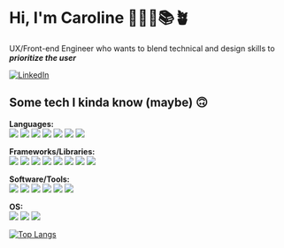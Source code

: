 # Hi, I'm Caroline 👩🏻‍💻📚🪴
UX/Front-end Engineer who wants to blend technical and design skills to ***prioritize the user***

[![LinkedIn](https://img.shields.io/badge/-LinkedIn-0077B5?style=flat-square&logo=linkedin&logoColor=white)](https://www.linkedin.com/in/caroline-t-pham/)
&nbsp;

## Some tech I kinda know (maybe) 🙃

**Languages:**  
    <img src="https://img.shields.io/badge/-JavaScript-F7DF1E?style=flat-square&logo=javascript&logoColor=black">
    <img src="https://img.shields.io/badge/-TypeScript-3178C6?style=flat-square&logo=typescript&logoColor=white">
    <img src="https://img.shields.io/badge/-HTML5-E34F26?style=flat-square&logo=html5&logoColor=white">
    <img src="https://img.shields.io/badge/-CSS3-1572B6?style=flat-square&logo=css3">
    <img src="https://img.shields.io/badge/-Java-007396?style=flat-square&logo=java&logoColor=white">
    <img src="https://img.shields.io/badge/-SQL-4479A1?style=flat-square&logo=postgresql&logoColor=white">
    <img src="https://img.shields.io/badge/-Python-3776AB?style=flat-square&logo=python&logoColor=white">

**Frameworks/Libraries:**  
    <img src="https://img.shields.io/badge/-React-61DAFB?style=flat-square&logo=react&logoColor=black">
    <img src="https://img.shields.io/badge/-Next.js-000000?style=flat-square&logo=next.js&logoColor=white">
    <img src="https://img.shields.io/badge/-Tailwind%20CSS-38B2AC?style=flat-square&logo=tailwind-css&logoColor=white">
    <img src="https://img.shields.io/badge/-Bootstrap-7952B3?style=flat-square&logo=bootstrap&logoColor=white">
    <img src="https://img.shields.io/badge/-Vega--Lite-4D4D4D?style=flat-square&logo=vega&logoColor=white">
    <img src="https://img.shields.io/badge/-Streamlit-FF4B4B?style=flat-square&logo=streamlit&logoColor=white">
    <img src="https://img.shields.io/badge/-MySQL-4479A1?style=flat-square&logo=mysql&logoColor=white">
    <img src="https://img.shields.io/badge/-Flask-000000?style=flat-square&logo=flask&logoColor=white">

**Software/Tools:**  
    <img src="https://img.shields.io/badge/-Figma-F24E1E?style=flat-square&logo=figma&logoColor=white">
    <img src="https://img.shields.io/badge/-VS_Code-007ACC?style=flat-square&logo=visual-studio-code&logoColor=white">
    <img src="https://img.shields.io/badge/-Jira-0052CC?style=flat-square&logo=jira&logoColor=white">
    <img src="https://img.shields.io/badge/-Git-F05032?style=flat-square&logo=git&logoColor=white">
    <img src="https://img.shields.io/badge/-GitHub-181717?style=flat-square&logo=github">
    <img src="https://img.shields.io/badge/-Docker-2496ED?style=flat-square&logo=docker&logoColor=white">

**OS:**  
    <img src="https://img.shields.io/badge/-MacOS-000000?style=flat-square&logo=apple&logoColor=white">
    <img src="https://img.shields.io/badge/-Windows-0078D6?style=flat-square&logo=windows&logoColor=white">
    <img src="https://img.shields.io/badge/-Linux-FCC624?style=flat-square&logo=linux&logoColor=black">

[![Top Langs](https://github-readme-stats.vercel.app/api/top-langs/?username=carolinetpham&layout=compact&theme=radical)](https://github.com/carolinetpham/github-readme-stats)




